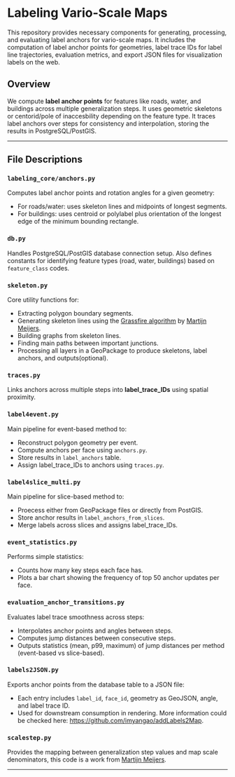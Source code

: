 # Labeling Vario-Scale Maps

This repository provides necessary components for generating, processing, and evaluating label anchors for vario-scale maps. It includes the computation of label anchor points for geometries, label trace IDs for label line trajectories, evaluation metrics, and export JSON files for visualization labels on the web.

## Overview

We compute **label anchor points** for features like roads, water, and buildings across multiple generalization steps. It uses geometric skeletons or centorid/pole of inaccesbility depending on the feature type. It traces label anchors over steps for consistency and interpolation, storing the results in PostgreSQL/PostGIS.

---

## File Descriptions

### `labeling_core/anchors.py`

Computes label anchor points and rotation angles for a given geometry:
- For roads/water: uses skeleton lines and midpoints of longest segments.
- For buildings: uses centroid or polylabel plus orientation of the longest edge of the minimum bounding rectangle.

### `db.py`

Handles PostgreSQL/PostGIS database connection setup. Also defines constants for identifying feature types (road, water, buildings) based on `feature_class` codes.

### `skeleton.py`

Core utility functions for:
- Extracting polygon boundary segments.
- Generating skeleton lines using the [Grassfire algorithm](https://github.com/bmmeijers/grassfire) by [Martijn Meijers](https://github.com/bmmeijers).
- Building graphs from skeleton lines.
- Finding main paths between important junctions.
- Processing all layers in a GeoPackage to produce skeletons, label anchors, and outputs(optional).

### `traces.py`

Links anchors across multiple steps into **label_trace_IDs** using spatial proximity.

### `label4event.py`

Main pipeline for event-based method to:
- Reconstruct polygon geometry per event.
- Compute anchors per face using `anchors.py`.
- Store results in `label_anchors` table.
- Assign label_trace_IDs to anchors using `traces.py`.

### `label4slice_multi.py`

Main pipeline for slice-based method to:
- Proecess either from GeoPackage files or directly from PostGIS.
- Store anchor results in `label_anchors_from_slices`.
- Merge labels across slices and assigns label_trace_IDs.

### `event_statistics.py`

Performs simple statistics:
- Counts how many key steps each face has.
- Plots a bar chart showing the frequency of top 50 anchor updates per face.

### `evaluation_anchor_transitions.py`

Evaluates label trace smoothness across steps:
- Interpolates anchor points and angles between steps.
- Computes jump distances between consecutive steps.
- Outputs statistics (mean, p99, maximum) of jump distances per method (event-based vs slice-based).

### `labels2JSON.py`

Exports anchor points from the database table to a JSON file:
- Each entry includes `label_id`, `face_id`, geometry as GeoJSON, angle, and label trace ID.
- Used for downstream consumption in rendering. More information could be checked here: https://github.com/imyangao/addLabels2Map.

### `scalestep.py`

Provides the mapping between generalization step values and map scale denominators, this code is a work from [Martijn Meijers](https://github.com/bmmeijers).

---
